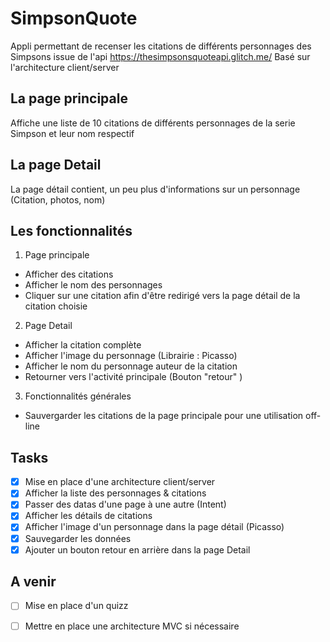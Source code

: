 # SimpsonQuote
 Appli permettant de recenser les citations de différents personnages des Simpsons issue de l'api https://thesimpsonsquoteapi.glitch.me/
 Basé sur l'architecture  client/server

## La page principale
  Affiche une liste de 10 citations de différents personnages de la serie Simpson et leur nom respectif
   
 
## La page Detail

 La page détail contient, un peu plus d'informations sur un personnage (Citation, photos, nom)


## Les fonctionnalités 
 1. Page principale
   - Afficher des citations 
   - Afficher le nom des personnages
   - Cliquer sur une citation afin d'être redirigé vers la page détail de la citation choisie

 2. Page Detail 
   - Afficher la citation complète 
   - Afficher l'image du personnage (Librairie : Picasso)
   - Afficher le nom du personnage auteur de la citation
   - Retourner vers l'activité principale (Bouton "retour" )

 3. Fonctionnalités générales 
   - Sauvergarder les citations de la page principale pour une utilisation off-line


  ## Tasks 
  
  - [x] Mise en place d'une architecture client/server
  - [x] Afficher la liste des personnages & citations
  - [x] Passer des datas d'une page à une autre (Intent)
  - [x] Afficher les détails de citations
  - [x] Afficher l'image d'un personnage dans la page détail (Picasso)
  - [x] Sauvegarder les données 
  - [x] Ajouter un bouton retour en arrière dans la page Detail
  
  ## A venir
  - [ ] Mise en place d'un quizz
  - [ ] Mettre en place une architecture MVC si nécessaire 

  
  
  
  
  
  
  
  
  
  
  
  
  
  
  
  
  
  
  
  
  


